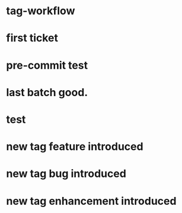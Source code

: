 # tag-workflow

# first ticket
# pre-commit test

# last batch good.
# test

# new tag feature introduced
# new tag bug introduced
# new tag enhancement introduced
